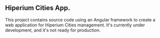 ## Hiperium Cities App.

This project contains source code using an Angular framework to create a web application for Hiperium Cities management.
It's currently under development, and it's not ready for production.
